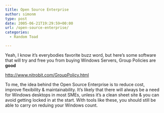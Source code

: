 ```yaml
---
title: Open Source Enterprise
author: simonm
type: post
date: 2005-06-21T19:29:59+00:00
url: /open-source-enterprise/
categories:
  - Random Toad

---
```

Yeah, I know it&#8217;s everybodies favorite buzz word, but here&#8217;s some software that will try and free you from buying Windows Servers, Group Policies are **good**

<http://www.nitrobit.com/GroupPolicy.html>

To me, the idea behind the Open Source Enterprise is to reduce cost, improve flexibility & maintainability. It&#8217;s likely that there will always be a need for Windows desktops in most SMEs, unless it&#8217;s a clean sheet site & you can avoid getting locked in at the start. With tools like these, you should still be able to carry on reduing your Windows count.
